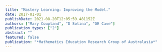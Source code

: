 ```yaml
---
title: "Mastery Learning: Improving the Model."
date: 2017-01-01
publishDate: 2021-08-20T12:05:59.481152Z
authors: ["Mary Coupland", "D Solina", "GE Cave"]
publication_types: ["2"]
abstract: ""
featured: false
publication: "*Mathematics Education Research Group of Australasia*"
---
```


